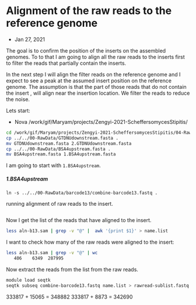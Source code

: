 # Alignment of the raw reads to the reference genome

* Jan 27, 2021

The goal is to confirm the position of the inserts on the assembled genomes. To to that I am going to align all the raw reads to the inserts first to filter the reads that partially contain the inserts.

In the next step I will align the filter reads on the reference genome and I expect to see a peak at the assumed insert position on the reference genome. The assumption is that the part of those reads that do not contain the insert , will align near the insertion location.
We filter the reads to reduce the noise.


Lets start:
* Nova /work/gif/Maryam/projects/Zengyi-2021-ScheffersomycesStipitis/

```bash
cd /work/gif/Maryam/projects/Zengyi-2021-ScheffersomycesStipitis/04-RawReadAlignments/b13
cp ../../00-RawData/GTDNUdownstream.fasta .
mv GTDNUdownstream.fasta 2.GTDNUdownstream.fasta
cp ../../00-RawData/BSA4upstream.fasta .
mv BSA4upstream.fasta 1.BSA4upstream.fasta
```

I am going to start with `1.BSA4upstream`.

##### 1.BSA4upstream
```
ln -s ../../00-RawData/barcode13/combine-barcode13.fastq .

```

running alignment of raw reads to the insert.

```bash

```

Now I get the list of the reads that have aligned to the insert.

```bash
less aln-b13.sam | grep -v "@" |  awk '{print $1}' > name.list
```
I want to check how many of the raw reads were aligned to the insert:
```bash
less aln-b13.sam | grep -v "@" | wc
   406    6349  287995
```

Now extract the reads from the list from the raw reads.

```bash
module load seqtk
seqtk subseq combine-barcode13.fastq name.list > rawread-sublist.fastq
```

333817 + 15065 = 348882
333817 + 8873 = 342690
